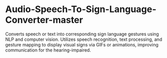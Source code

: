 # Audio-Speech-To-Sign-Language-Converter-master
Converts speech or text into corresponding sign language gestures using NLP and computer vision. Utilizes speech recognition, text processing, and gesture mapping to display visual signs via GIFs or animations, improving communication for the hearing-impaired.
